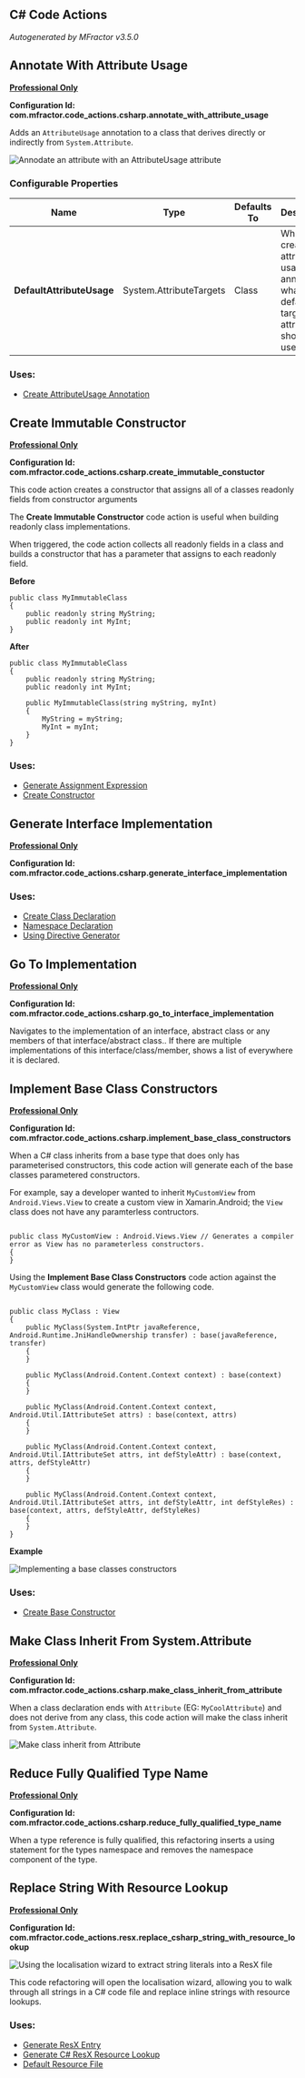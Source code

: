 ## C# Code Actions
*Autogenerated by MFractor v3.5.0*
## Annotate With Attribute Usage

**[Professional Only](https://www.mfractor.com/buy?utm_source=docs&utm_medium=professional_only)**

**Configuration Id: com.mfractor.code_actions.csharp.annotate_with_attribute_usage**

Adds an `AttributeUsage` annotation to a class that derives directly or indirectly from `System.Attribute`.

![Annodate an attribute with an AttributeUsage attribute](/img/code-actions/csharp/annote-with-attribute-usage.gif)


### Configurable Properties

| Name | Type | Defaults To | Description |
|------|------|-------------|-------------|
| **DefaultAttributeUsage** | System.AttributeTargets | Class | When creating the attribute usage annotation, what is the default target this attribute should be used on? |

### Uses:

 * [Create AttributeUsage Annotation](/code-generation/csharp.md#create-attributeusage-annotation)


## Create Immutable Constructor

**[Professional Only](https://www.mfractor.com/buy?utm_source=docs&utm_medium=professional_only)**

**Configuration Id: com.mfractor.code_actions.csharp.create_immutable_constuctor**

This code action creates a constructor that assigns all of a classes readonly fields from constructor arguments

The **Create Immutable Constructor** code action is useful when building readonly class implementations.

When triggered, the code action collects all readonly fields in a class and builds a constructor that has a parameter that assigns to each readonly field.

**Before**
```
public class MyImmutableClass
{
    public readonly string MyString;
    public readonly int MyInt;
}
```

**After**
```
public class MyImmutableClass
{
    public readonly string MyString;
    public readonly int MyInt;

    public MyImmutableClass(string myString, myInt)
    {
        MyString = myString;
        MyInt = myInt;
    }
}
```



### Uses:

 * [Generate Assignment Expression](/code-generation/csharp.md#generate-assignment-expression)
 * [Create Constructor](/code-generation/csharp.md#create-constructor)


## Generate Interface Implementation

**[Professional Only](https://www.mfractor.com/buy?utm_source=docs&utm_medium=professional_only)**

**Configuration Id: com.mfractor.code_actions.csharp.generate_interface_implementation**




### Uses:

 * [Create Class Declaration](/code-generation/csharp.md#create-class-declaration)
 * [Namespace Declaration](/code-generation/csharp.md#namespace-declaration)
 * [Using Directive Generator](/code-generation/csharp.md#using-directive-generator)


## Go To Implementation

**[Professional Only](https://www.mfractor.com/buy?utm_source=docs&utm_medium=professional_only)**

**Configuration Id: com.mfractor.code_actions.csharp.go_to_interface_implementation**

Navigates to the implementation of an interface, abstract class or any members of that interface/abstract class.. If there are multiple implementations of this interface/class/member, shows a list of everywhere it is declared.


## Implement Base Class Constructors

**[Professional Only](https://www.mfractor.com/buy?utm_source=docs&utm_medium=professional_only)**

**Configuration Id: com.mfractor.code_actions.csharp.implement_base_class_constructors**

When a C# class inherits from a base type that does only has parameterised constructors, this code action will generate each of the base classes parametered constructors.

For example, say a developer wanted to inherit `MyCustomView` from `Android.Views.View` to create a custom view in Xamarin.Android; the `View` class does not have any paramterless contructors.

```

public class MyCustomView : Android.Views.View // Generates a compiler error as View has no parameterless constructors. 
{
}

```

Using the **Implement Base Class Constructors** code action against the `MyCustomView` class would generate the following code.

```

public class MyClass : View
{
    public MyClass(System.IntPtr javaReference, Android.Runtime.JniHandleOwnership transfer) : base(javaReference, transfer)
    {
    }

    public MyClass(Android.Content.Context context) : base(context)
    {
    }

    public MyClass(Android.Content.Context context, Android.Util.IAttributeSet attrs) : base(context, attrs)
    {
    }

    public MyClass(Android.Content.Context context, Android.Util.IAttributeSet attrs, int defStyleAttr) : base(context, attrs, defStyleAttr)
    {
    }

    public MyClass(Android.Content.Context context, Android.Util.IAttributeSet attrs, int defStyleAttr, int defStyleRes) : base(context, attrs, defStyleAttr, defStyleRes)
    {
    }
}

```

**Example**

![Implementing a base classes constructors](/img/code-actions/csharp/implement-base-constructors.gif)


### Uses:

 * [Create Base Constructor](/code-generation/csharp.md#create-base-constructor)


## Make Class Inherit From System.Attribute

**[Professional Only](https://www.mfractor.com/buy?utm_source=docs&utm_medium=professional_only)**

**Configuration Id: com.mfractor.code_actions.csharp.make_class_inherit_from_attribute**

When a class declaration ends with `Attribute` (EG: `MyCoolAttribute`) and does not derive from any class, this code action will make the class inherit from `System.Attribute`.

![Make class inherit from Attribute](/img/code-actions/csharp/make-inherit-from-attribute.gif)


## Reduce Fully Qualified Type Name

**[Professional Only](https://www.mfractor.com/buy?utm_source=docs&utm_medium=professional_only)**

**Configuration Id: com.mfractor.code_actions.csharp.reduce_fully_qualified_type_name**

When a type reference is fully qualified, this refactoring inserts a using statement for the types namespace and removes the namespace component of the type.


## Replace String With Resource Lookup

**[Professional Only](https://www.mfractor.com/buy?utm_source=docs&utm_medium=professional_only)**

**Configuration Id: com.mfractor.code_actions.resx.replace_csharp_string_with_resource_lookup**

![Using the localisation wizard to extract string literals into a ResX file](/img/code-actions/csharp/localisation-wizard.gif)

This code refactoring will open the localisation wizard, allowing you to walk through all strings in a C# code file and replace inline strings with resource lookups.


### Uses:

 * [Generate ResX Entry](/code-generation/resx.md#generate-resx-entry)
 * [Generate C# ResX Resource Lookup](/code-generation/resx.md#generate-c-resx-resource-lookup)
 * [Default Resource File](/configuration/resx.md#default-resource-file)


